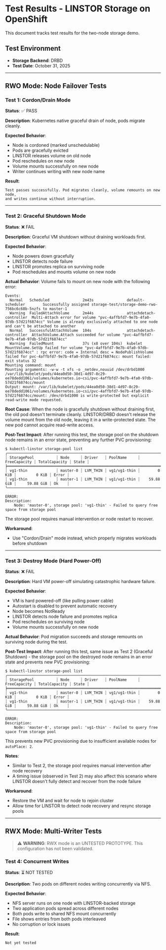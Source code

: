 # Test Results - LINSTOR Storage on OpenShift

This document tracks test results for the two-node storage demo.

## Test Environment

- **Storage Backend**: DRBD
- **Test Date**: October 31, 2025

---

## RWO Mode: Node Failover Tests

### Test 1: Cordon/Drain Mode

**Status**: ✅ PASS

**Description**: Kubernetes native graceful drain of node, pods migrate cleanly.

**Expected Behavior**:
- Node is cordoned (marked unschedulable)
- Pods are gracefully evicted
- LINSTOR releases volume on old node
- Pod reschedules on new node
- Volume mounts successfully on new node
- Writer continues writing with new node name

**Result**:
```
Test passes successfully. Pod migrates cleanly, volume remounts on new node,
and writes continue without interruption.
```

---

### Test 2: Graceful Shutdown Mode

**Status**: ❌ FAIL

**Description**: Graceful VM shutdown without draining workloads first.

**Expected Behavior**:
- Node powers down gracefully
- LINSTOR detects node failure
- LINSTOR promotes replica on surviving node
- Pod reschedules and mounts volume on new node

**Actual Behavior**:
Volume fails to mount on new node with the following error:

```
Events:
  Normal   Scheduled               2m43s               default-scheduler        Successfully assigned storage-test/storage-demo-rwo-756bc6c68b-5nzfs to master-1
  Warning  FailedAttachVolume      2m44s               attachdetach-controller  Multi-Attach error for volume "pvc-4affbfd7-9e7b-4fa0-97db-57d21f6874cc" Volume is already exclusively attached to one node and can't be attached to another
  Normal   SuccessfulAttachVolume  104s                attachdetach-controller  AttachVolume.Attach succeeded for volume "pvc-4affbfd7-9e7b-4fa0-97db-57d21f6874cc"
  Warning  FailedMount             37s (x8 over 104s)  kubelet                  MountVolume.SetUp failed for volume "pvc-4affbfd7-9e7b-4fa0-97db-57d21f6874cc" : rpc error: code = Internal desc = NodePublishVolume failed for pvc-4affbfd7-9e7b-4fa0-97db-57d21f6874cc: mount failed: exit status 32
Mounting command: mount
Mounting arguments: -w-w -t xfs -o _netdev,nouuid /dev/drbd1000 /var/lib/kubelet/pods/44ea0d50-38d1-4d97-8c29-ee78dedd1061/volumes/kubernetes.io~csi/pvc-4affbfd7-9e7b-4fa0-97db-57d21f6874cc/mount
Output: mount: /var/lib/kubelet/pods/44ea0d50-38d1-4d97-8c29-ee78dedd1061/volumes/kubernetes.io~csi/pvc-4affbfd7-9e7b-4fa0-97db-57d21f6874cc/mount: /dev/drbd1000 is write-protected but explicit read-write mode requested.
```

**Root Cause**:
When the node is gracefully shutdown without draining first, the old pod doesn't terminate cleanly. LINSTOR/DRBD doesn't release the volume mount from the old node, leaving it in a write-protected state. The new pod cannot acquire read-write access.

**Post-Test Impact**:
After running this test, the storage pool on the shutdown node remains in an error state, preventing any further PVC provisioning:

```
$ kubectl-linstor storage-pool list
╭─────────────────────────────────────────────────────────────────────────────────────────────────╮
┊ StoragePool          ┊ Node     ┊ Driver   ┊ PoolName     ┊ FreeCapacity ┊ TotalCapacity ┊ State ┊
╞═════════════════════════════════════════════════════════════════════════════════════════════════╡
┊ vg1-thin             ┊ master-0 ┊ LVM_THIN ┊ vg1/vg1-thin ┊        0 KiB ┊         0 KiB ┊ Error ┊
┊ vg1-thin             ┊ master-1 ┊ LVM_THIN ┊ vg1/vg1-thin ┊    59.88 GiB ┊     59.88 GiB ┊ Ok    ┊
╰─────────────────────────────────────────────────────────────────────────────────────────────────╯

ERROR:
Description:
    Node: 'master-0', storage pool: 'vg1-thin' - Failed to query free space from storage pool
```

The storage pool requires manual intervention or node restart to recover.

**Workaround**:
- Use "Cordon/Drain" mode instead, which properly migrates workloads before shutdown

---

### Test 3: Destroy Mode (Hard Power-Off)

**Status**: ❌ FAIL

**Description**: Hard VM power-off simulating catastrophic hardware failure.

**Expected Behavior**:
- VM is hard powered-off (like pulling power cable)
- Autostart is disabled to prevent automatic recovery
- Node becomes NotReady
- LINSTOR detects node failure and promotes replica
- Pod reschedules on surviving node
- Volume mounts successfully on new node

**Actual Behavior**:
Pod migration succeeds and storage remounts on surviving node during the test.

**Post-Test Impact**:
After running this test, same issue as Test 2 (Graceful Shutdown) - the storage pool on the destroyed node remains in an error state and prevents new PVC provisioning:

```
$ kubectl-linstor storage-pool list
╭─────────────────────────────────────────────────────────────────────────────────────────────────╮
┊ StoragePool          ┊ Node     ┊ Driver   ┊ PoolName     ┊ FreeCapacity ┊ TotalCapacity ┊ State ┊
╞═════════════════════════════════════════════════════════════════════════════════════════════════╡
┊ vg1-thin             ┊ master-0 ┊ LVM_THIN ┊ vg1/vg1-thin ┊        0 KiB ┊         0 KiB ┊ Error ┊
┊ vg1-thin             ┊ master-1 ┊ LVM_THIN ┊ vg1/vg1-thin ┊    59.88 GiB ┊     59.88 GiB ┊ Ok    ┊
╰─────────────────────────────────────────────────────────────────────────────────────────────────╯

ERROR:
Description:
    Node: 'master-0', storage pool: 'vg1-thin' - Failed to query free space from storage pool
```

This prevents new PVC provisioning due to insufficient available nodes for `autoPlace: 2`.

**Notes**:
- Similar to Test 2, the storage pool requires manual intervention after node recovery
- A timing issue (observed in Test 2) may also affect this scenario where LINSTOR doesn't fully detect and recover from the node failure

**Workaround**:
- Restore the VM and wait for node to rejoin cluster
- Allow time for LINSTOR to detect node recovery and resync storage pools

---

## RWX Mode: Multi-Writer Tests

> ⚠️ **WARNING**: RWX mode is an UNTESTED PROTOTYPE. This configuration has not been validated.

### Test 4: Concurrent Writes

**Status**: ⏳ NOT TESTED

**Description**: Two pods on different nodes writing concurrently via NFS.

**Expected Behavior**:
- NFS server runs on one node with LINSTOR-backed storage
- Two application pods spread across different nodes
- Both pods write to shared NFS mount concurrently
- File shows entries from both pods interleaved
- No corruption or lock issues

**Result**:
```
Not yet tested
```
